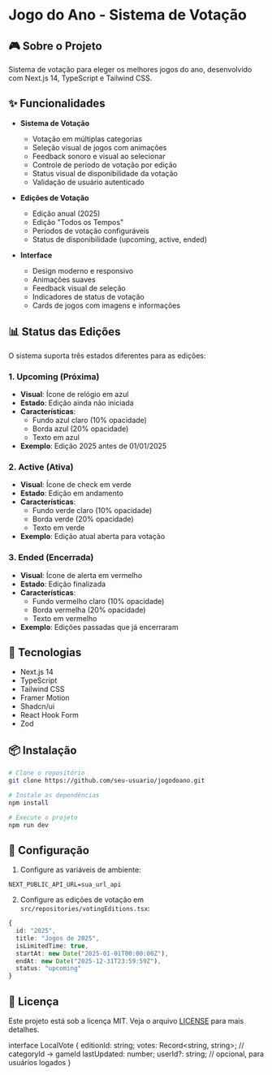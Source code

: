 # Jogo do Ano - Sistema de Votação

## 🎮 Sobre o Projeto

Sistema de votação para eleger os melhores jogos do ano, desenvolvido com Next.js 14, TypeScript e Tailwind CSS.

## ✨ Funcionalidades

- **Sistema de Votação**
  - Votação em múltiplas categorias
  - Seleção visual de jogos com animações
  - Feedback sonoro e visual ao selecionar
  - Controle de período de votação por edição
  - Status visual de disponibilidade da votação
  - Validação de usuário autenticado

- **Edições de Votação**
  - Edição anual (2025)
  - Edição "Todos os Tempos"
  - Períodos de votação configuráveis
  - Status de disponibilidade (upcoming, active, ended)

- **Interface**
  - Design moderno e responsivo
  - Animações suaves
  - Feedback visual de seleção
  - Indicadores de status de votação
  - Cards de jogos com imagens e informações

## 📊 Status das Edições

O sistema suporta três estados diferentes para as edições:

### 1. Upcoming (Próxima)
- **Visual**: Ícone de relógio em azul
- **Estado**: Edição ainda não iniciada
- **Características**:
  - Fundo azul claro (10% opacidade)
  - Borda azul (20% opacidade)
  - Texto em azul
- **Exemplo**: Edição 2025 antes de 01/01/2025

### 2. Active (Ativa)
- **Visual**: Ícone de check em verde
- **Estado**: Edição em andamento
- **Características**:
  - Fundo verde claro (10% opacidade)
  - Borda verde (20% opacidade)
  - Texto em verde
- **Exemplo**: Edição atual aberta para votação

### 3. Ended (Encerrada)
- **Visual**: Ícone de alerta em vermelho
- **Estado**: Edição finalizada
- **Características**:
  - Fundo vermelho claro (10% opacidade)
  - Borda vermelha (20% opacidade)
  - Texto em vermelho
- **Exemplo**: Edições passadas que já encerraram

## 🚀 Tecnologias

- Next.js 14
- TypeScript
- Tailwind CSS
- Framer Motion
- Shadcn/ui
- React Hook Form
- Zod

## 📦 Instalação

```bash
# Clone o repositório
git clone https://github.com/seu-usuario/jogodoano.git

# Instale as dependências
npm install

# Execute o projeto
npm run dev
```

## 🔧 Configuração

1. Configure as variáveis de ambiente:
```env
NEXT_PUBLIC_API_URL=sua_url_api
```

2. Configure as edições de votação em `src/repositories/votingEditions.tsx`:
```typescript
{
  id: "2025",
  title: "Jogos de 2025",
  isLimitedTime: true,
  startAt: new Date("2025-01-01T00:00:00Z"),
  endAt: new Date("2025-12-31T23:59:59Z"),
  status: "upcoming"
}
```

## 📝 Licença

Este projeto está sob a licença MIT. Veja o arquivo [LICENSE](LICENSE) para mais detalhes.

interface LocalVote {
  editionId: string;
  votes: Record<string, string>; // categoryId -> gameId
  lastUpdated: number;
  userId?: string; // opcional, para usuários logados
}